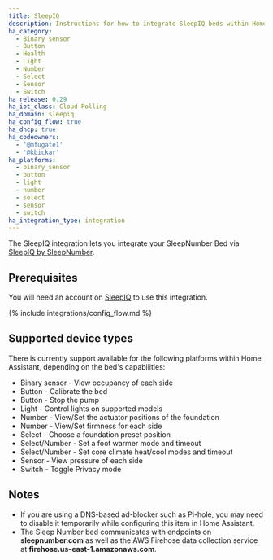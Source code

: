 ```yaml
---
title: SleepIQ
description: Instructions for how to integrate SleepIQ beds within Home Assistant.
ha_category:
  - Binary sensor
  - Button
  - Health
  - Light
  - Number
  - Select
  - Sensor
  - Switch
ha_release: 0.29
ha_iot_class: Cloud Polling
ha_domain: sleepiq
ha_config_flow: true
ha_dhcp: true
ha_codeowners:
  - '@mfugate1'
  - '@kbickar'
ha_platforms:
  - binary_sensor
  - button
  - light
  - number
  - select
  - sensor
  - switch
ha_integration_type: integration
---
```


The SleepIQ integration lets you integrate your SleepNumber Bed via [SleepIQ by SleepNumber](https://www.sleepnumber.com/pages/sleepiq-sleep-tracker).

## Prerequisites

You will need an account on [SleepIQ](https://sleepiq.sleepnumber.com/) to use this integration.

{% include integrations/config_flow.md %}

## Supported device types

There is currently support available for the following platforms within Home Assistant, depending on the bed's capabilities:

- Binary sensor - View occupancy of each side
- Button - Calibrate the bed
- Button - Stop the pump
- Light - Control lights on supported models
- Number - View/Set the actuator positions of the foundation
- Number - View/Set firmness for each side
- Select - Choose a foundation preset position
- Select/Number - Set a foot warmer mode and timeout
- Select/Number - Set core climate heat/cool modes and timeout
- Sensor - View pressure of each side
- Switch - Toggle Privacy mode

## Notes

- If you are using a DNS-based ad-blocker such as Pi-hole, you may need to disable it temporarily while configuring this item in Home Assistant.
- The Sleep Number bed communicates with endpoints on **sleepnumber.com** as well as the AWS Firehose data collection service at **firehose.us-east-1.amazonaws.com**.
